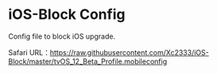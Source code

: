 # iOS-Block Config

Config file to block iOS upgrade.

Safari URL：https://raw.githubusercontent.com/Xc2333/iOS-Block/master/tvOS_12_Beta_Profile.mobileconfig
